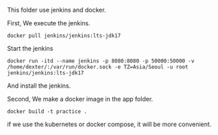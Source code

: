 This folder use jenkins and docker.


First, We execute the jenkins.

```
docker pull jenkins/jenkins:lts-jdk17
```
Start the jenkins
```
docker run -itd --name jenkins -p 8080:8080 -p 50000:50000 -v /home/dexter/:/var/run/docker.sock -e TZ=Asia/Seoul -u root jenkins/jenkins:lts-jdk17
```
And install the jenkins.

Second, We make a docker image in the app folder.

```
docker build -t practice .

```

if we use the kubernetes or docker compose, it will be more convenient.

